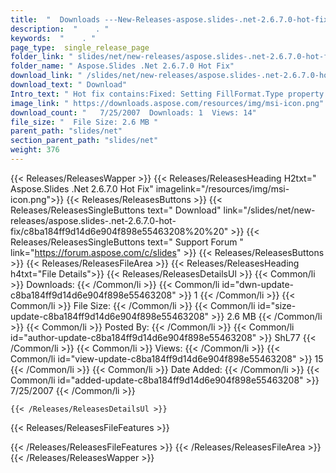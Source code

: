 ```yaml
---
title:  "  Downloads ---New-Releases-aspose.slides-.net-2.6.7.0-hot-fix . " 
description:  "    . " 
keywords:  "    . " 
page_type:  single_release_page
folder_link: " slides/net/new-releases/aspose.slides-.net-2.6.7.0-hot-fix/"
folder_name: " Aspose.Slides .Net 2.6.7.0 Hot Fix"
download_link: " /slides/net/new-releases/aspose.slides-.net-2.6.7.0-hot-fix/c8ba184ff9d14d6e904f898e55463208"
download_text: " Download"
Intro_text: " Hot fix contains:Fixed: Setting FillFormat.Type property could reset LineFormat...."
image_link: " https://downloads.aspose.com/resources/img/msi-icon.png"
download_count: "   7/25/2007  Downloads: 1  Views: 14"
file_size: "  File Size: 2.6 MB "
parent_path: "slides/net"
section_parent_path: "slides/net"
weight: 376 
---
```


{{< Releases/ReleasesWapper >}}
  {{< Releases/ReleasesHeading H2txt=" Aspose.Slides .Net 2.6.7.0 Hot Fix" imagelink="/resources/img/msi-icon.png">}}
  {{< Releases/ReleasesButtons >}}
    {{< Releases/ReleasesSingleButtons text=" Download" link="/slides/net/new-releases/aspose.slides-.net-2.6.7.0-hot-fix/c8ba184ff9d14d6e904f898e55463208%20%20" >}}
    {{< Releases/ReleasesSingleButtons text=" Support Forum " link="https://forum.aspose.com/c/slides" >}}
  {{< Releases/ReleasesButtons >}}
  {{< Releases/ReleasesFileArea >}}
    {{< Releases/ReleasesHeading h4txt="File Details">}}
    {{< Releases/ReleasesDetailsUl >}}
            {{< Common/li  >}} Downloads: {{< /Common/li >}} 
      {{< Common/li id="dwn-update-c8ba184ff9d14d6e904f898e55463208" >}} 1 {{< /Common/li >}} 
      {{< Common/li  >}} File Size: {{< /Common/li >}} 
      {{< Common/li id="size-update-c8ba184ff9d14d6e904f898e55463208" >}} 2.6 MB {{< /Common/li >}} 
      {{< Common/li  >}} Posted By: {{< /Common/li >}} 
      {{< Common/li id="author-update-c8ba184ff9d14d6e904f898e55463208" >}} ShL77 {{< /Common/li >}} 
      {{< Common/li  >}} Views: {{< /Common/li >}} 
      {{< Common/li id="view-update-c8ba184ff9d14d6e904f898e55463208" >}} 15 {{< /Common/li >}} 
      {{< Common/li  >}} Date Added: {{< /Common/li >}} 
      {{< Common/li id="added-update-c8ba184ff9d14d6e904f898e55463208" >}} 7/25/2007 {{< /Common/li >}} 

    {{< /Releases/ReleasesDetailsUl >}}

  {{< Releases/ReleasesFileFeatures >}}
      
  {{< /Releases/ReleasesFileFeatures >}}
 {{< /Releases/ReleasesFileArea >}}
{{< /Releases/ReleasesWapper >}}


